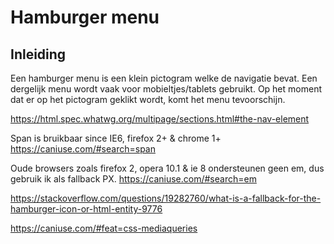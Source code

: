 # Hamburger menu

## Inleiding
Een hamburger menu is een klein pictogram welke de navigatie bevat. Een dergelijk menu wordt vaak voor mobieltjes/tablets gebruikt. Op het moment dat er op het pictogram geklikt wordt, komt het menu tevoorschijn.


https://html.spec.whatwg.org/multipage/sections.html#the-nav-element

Span is bruikbaar since IE6, firefox 2+ & chrome 1+
https://caniuse.com/#search=span


Oude browsers zoals firefox 2, opera 10.1 & ie 8 ondersteunen geen em, dus gebruik ik als fallback PX.
https://caniuse.com/#search=em

https://stackoverflow.com/questions/19282760/what-is-a-fallback-for-the-hamburger-icon-or-html-entity-9776


https://caniuse.com/#feat=css-mediaqueries